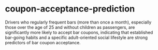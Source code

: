 # coupon-acceptance-prediction

Drivers who regularly frequent bars (more than once a month), especially those over the age of 25 and without children as passengers, are significantly more likely to accept bar coupons, indicating that established bar-going habits and a specific adult-oriented social lifestyle are strong predictors of bar coupon acceptance.

